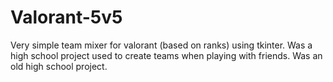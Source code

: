 # Valorant-5v5
Very simple team mixer for valorant (based on ranks) using tkinter. Was a high school project used to create teams when playing with friends. Was an old high school project.
